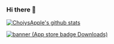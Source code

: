 
### Hi there 👋
[![ChoiysApple's github stats](https://github-readme-stats.vercel.app/api?username=ChoiysApple&count_private=true)](https://github.com/anuraghazra/github-readme-stats)

<!-- [<img src="https://user-images.githubusercontent.com/43776784/133350119-270d6ade-33a3-49d3-b748-c8f44fafc3da.png" width="80%">](https://apps.apple.com/us/app/my-little-popcat/id1558128186) -->

[![banner (App store badge   Downloads)](https://user-images.githubusercontent.com/43776784/143197993-0983b409-7734-4876-a108-5793c54ff50c.png)](https://apps.apple.com/us/app/my-little-popcat/id1558128186)


